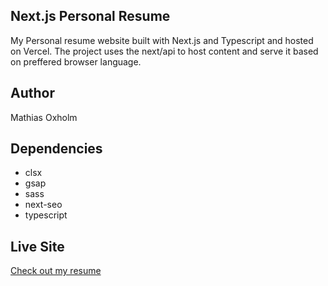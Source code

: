 ## Next.js Personal Resume

My Personal resume website built with Next.js and Typescript and hosted on Vercel. 
The project uses the next/api to host content and serve it based on preffered browser language.

## Author

Mathias Oxholm

## Dependencies

- clsx
- gsap
- sass
- next-seo
- typescript

## Live Site

[Check out my resume](https://cv.oxholm.dev)
